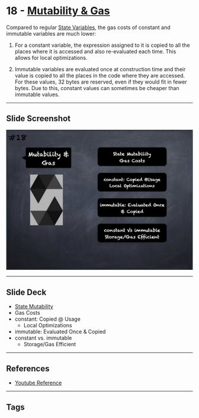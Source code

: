# 18 - [Mutability & Gas](Mutability%20&%20Gas.md)
Compared to regular [State Variables](State%20Variables.md), the gas costs of constant and immutable variables are much lower:

1. For a constant variable, the expression assigned to it is copied to all the places where it is accessed and also re-evaluated each time. This allows for local optimizations.
    
2. Immutable variables are evaluated once at construction time and their value is copied to all the places in the code where they are accessed. For these values, 32 bytes are reserved, even if they would fit in fewer bytes. Due to this, constant values can sometimes be cheaper than immutable values.
___
## Slide Screenshot
![018.jpg](../../images/2.%20Solidity%20101/018.jpg)
___
## Slide Deck
- [State Mutability](State%20Mutability.md)
- Gas Costs
- constant: Copied @ Usage
	- Local Optimizations
- immutable: Evaluated Once & Copied
- constant vs. immutable
	- Storage/Gas Efficient
___
## References
- [Youtube Reference](https://youtu.be/5eLqFac5Tkg?t=1793)

___
## Tags
